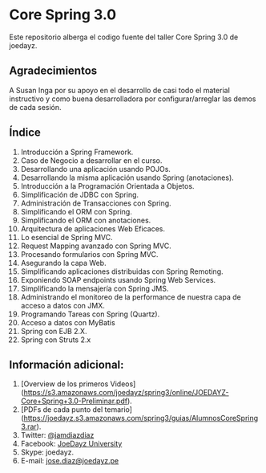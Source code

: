 Core Spring 3.0
===================

Este repositorio alberga el codigo fuente del taller Core Spring 3.0 de joedayz.


Agradecimientos
---------------

A Susan Inga por su apoyo en el desarrollo de casi todo el material instructivo y como buena desarrolladora por configurar/arreglar las demos de cada sesión.

Índice
------

1. Introducción a Spring Framework.
2. Caso de Negocio a desarrollar en el curso. 
3. Desarrollando una aplicación usando POJOs.
4. Desarrollando la misma aplicación usando Spring (anotaciones).
5. Introducción a la Programación Orientada a Objetos.
6. Simplificación de JDBC con Spring.
7. Administración de Transacciones con Spring.
8. Simplificando el ORM con Spring.
9. Simplificando el ORM con anotaciones.
10. Arquitectura de aplicaciones Web Eficaces.
11. Lo esencial de Spring MVC.
12. Request Mapping avanzado con Spring MVC.
13. Procesando formularios con Spring MVC.
14. Asegurando la capa Web.
15. Simplificando aplicaciones distribuidas con Spring Remoting.
16. Exponiendo SOAP endpoints usando Spring Web Services.
17. Simplificando la mensajería con Spring JMS.
18. Administrando el monitoreo de la performance de nuestra capa de acceso a datos con JMX.
19. Programando Tareas con Spring (Quartz).
20. Acceso a datos con MyBatis
21. Spring con EJB 2.X.
22. Spring con Struts 2.x




Información adicional:
----------------------

1. [Overview de los primeros Videos] (https://s3.amazonaws.com/joedayz/spring3/online/JOEDAYZ-Core+Spring+3.0-Preliminar.pdf).
2. [PDFs de cada punto del temario] (https://joedayz.s3.amazonaws.com/spring3/guias/AlumnosCoreSpring3.rar).
3. Twitter: [@jamdiazdiaz](https://twitter.com/jamdiazdiaz)
4. Facebook: [JoeDayz University](https://www.facebook.com/JoeDayzUniversity)
5. Skype: joedayz.
6. E-mail: jose.diaz@joedayz.pe



